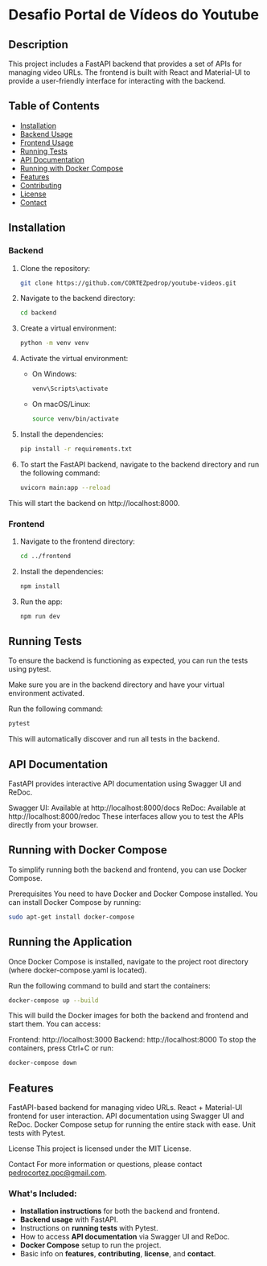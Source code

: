 # Desafio Portal de Vídeos do Youtube

## Description

This project includes a FastAPI backend that provides a set of APIs for managing video URLs. The frontend is built with React and Material-UI to provide a user-friendly interface for interacting with the backend.

## Table of Contents

- [Installation](#installation)
- [Backend Usage](#backend-usage)
- [Frontend Usage](#frontend-usage)
- [Running Tests](#running-tests)
- [API Documentation](#api-documentation)
- [Running with Docker Compose](#running-with-docker-compose)
- [Features](#features)
- [Contributing](#contributing)
- [License](#license)
- [Contact](#contact)

## Installation

### Backend

1. Clone the repository:

   ```bash
   git clone https://github.com/CORTEZpedrop/youtube-videos.git
   ```

2. Navigate to the backend directory:

   ```bash
   cd backend
   ```

3. Create a virtual environment:

   ```bash
   python -m venv venv
   ```

4. Activate the virtual environment:

   - On Windows:
     ```bash
     venv\Scripts\activate
     ```
   - On macOS/Linux:
     ```bash
     source venv/bin/activate
     ```

5. Install the dependencies:

   ```bash
   pip install -r requirements.txt
   ```

6. To start the FastAPI backend, navigate to the backend directory and run the following command:

   ```bash
   uvicorn main:app --reload
   ```

This will start the backend on http://localhost:8000.

### Frontend

1. Navigate to the frontend directory:

   ```bash
   cd ../frontend
   ```

2. Install the dependencies:

   ```bash
   npm install
   ```

3. Run the app:
   ```bash
   npm run dev
   ```

## Running Tests

To ensure the backend is functioning as expected, you can run the tests using pytest.

Make sure you are in the backend directory and have your virtual environment activated.

Run the following command:

```bash
pytest
```

This will automatically discover and run all tests in the backend.

## API Documentation

FastAPI provides interactive API documentation using Swagger UI and ReDoc.

Swagger UI: Available at http://localhost:8000/docs
ReDoc: Available at http://localhost:8000/redoc
These interfaces allow you to test the APIs directly from your browser.

## Running with Docker Compose

To simplify running both the backend and frontend, you can use Docker Compose.

Prerequisites
You need to have Docker and Docker Compose installed. You can install Docker Compose by running:

```bash
sudo apt-get install docker-compose
```

## Running the Application

Once Docker Compose is installed, navigate to the project root directory (where docker-compose.yaml is located).

Run the following command to build and start the containers:

```bash
docker-compose up --build
```

This will build the Docker images for both the backend and frontend and start them. You can access:

Frontend: http://localhost:3000
Backend: http://localhost:8000
To stop the containers, press Ctrl+C or run:

```bash
docker-compose down
```

## Features

FastAPI-based backend for managing video URLs.
React + Material-UI frontend for user interaction.
API documentation using Swagger UI and ReDoc.
Docker Compose setup for running the entire stack with ease.
Unit tests with Pytest.

License
This project is licensed under the MIT License.

Contact
For more information or questions, please contact pedrocortez.ppc@gmail.com.

### What's Included:

- **Installation instructions** for both the backend and frontend.
- **Backend usage** with FastAPI.
- Instructions on **running tests** with Pytest.
- How to access **API documentation** via Swagger UI and ReDoc.
- **Docker Compose** setup to run the project.
- Basic info on **features**, **contributing**, **license**, and **contact**.
